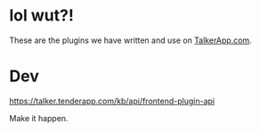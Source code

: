 # lol wut?!

These are the plugins we have written and use on [TalkerApp.com](http://www.talkerapp.com/).

# Dev

https://talker.tenderapp.com/kb/api/frontend-plugin-api

Make it happen.
